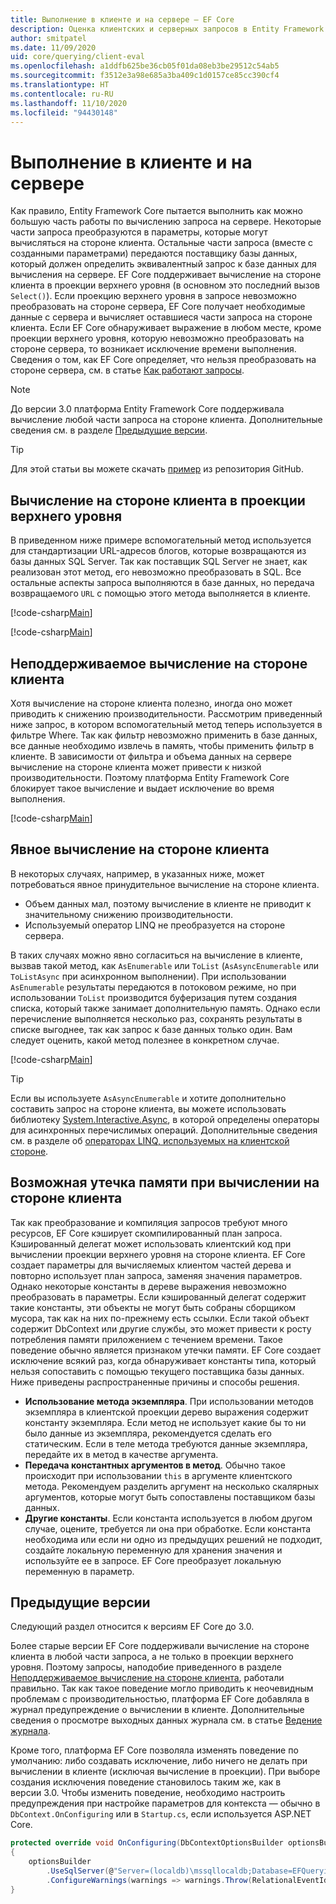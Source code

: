 ```yaml
---
title: Выполнение в клиенте и на сервере — EF Core
description: Оценка клиентских и серверных запросов в Entity Framework Core
author: smitpatel
ms.date: 11/09/2020
uid: core/querying/client-eval
ms.openlocfilehash: a1ddfb625be36cb05f01da08eb3be29512c54ab5
ms.sourcegitcommit: f3512e3a98e685a3ba409c1d0157ce85cc390cf4
ms.translationtype: HT
ms.contentlocale: ru-RU
ms.lasthandoff: 11/10/2020
ms.locfileid: "94430148"
---
```

# <a name="client-vs-server-evaluation"></a>Выполнение в клиенте и на сервере

Как правило, Entity Framework Core пытается выполнить как можно большую часть работы по вычислению запроса на сервере. Некоторые части запроса преобразуются в параметры, которые могут вычисляться на стороне клиента. Остальные части запроса (вместе с созданными параметрами) передаются поставщику базы данных, который должен определить эквивалентный запрос к базе данных для вычисления на сервере. EF Core поддерживает вычисление на стороне клиента в проекции верхнего уровня (в основном это последний вызов `Select()`). Если проекцию верхнего уровня в запросе невозможно преобразовать на стороне сервера, EF Core получает необходимые данные с сервера и вычисляет оставшиеся части запроса на стороне клиента. Если EF Core обнаруживает выражение в любом месте, кроме проекции верхнего уровня, которую невозможно преобразовать на стороне сервера, то возникает исключение времени выполнения. Сведения о том, как EF Core определяет, что нельзя преобразовать на стороне сервера, см. в статье [Как работают запросы](xref:core/querying/how-query-works).

> [!NOTE]
> До версии 3.0 платформа Entity Framework Core поддерживала вычисление любой части запроса на стороне клиента. Дополнительные сведения см. в разделе [Предыдущие версии](#previous-versions).

> [!TIP]
> Для этой статьи вы можете скачать [пример](https://github.com/dotnet/EntityFramework.Docs/tree/master/samples/core/Querying/ClientEvaluation) из репозитория GitHub.

## <a name="client-evaluation-in-the-top-level-projection"></a>Вычисление на стороне клиента в проекции верхнего уровня

В приведенном ниже примере вспомогательный метод используется для стандартизации URL-адресов блогов, которые возвращаются из базы данных SQL Server. Так как поставщик SQL Server не знает, как реализован этот метод, его невозможно преобразовать в SQL. Все остальные аспекты запроса выполняются в базе данных, но передача возвращаемого `URL` с помощью этого метода выполняется в клиенте.

[!code-csharp[Main](../../../samples/core/Querying/ClientEvaluation/Program.cs#ClientProjection)]

[!code-csharp[Main](../../../samples/core/Querying/ClientEvaluation/Program.cs#ClientMethod)]

## <a name="unsupported-client-evaluation"></a>Неподдерживаемое вычисление на стороне клиента

Хотя вычисление на стороне клиента полезно, иногда оно может приводить к снижению производительности. Рассмотрим приведенный ниже запрос, в котором вспомогательный метод теперь используется в фильтре Where. Так как фильтр невозможно применить в базе данных, все данные необходимо извлечь в память, чтобы применить фильтр в клиенте. В зависимости от фильтра и объема данных на сервере вычисление на стороне клиента может привести к низкой производительности. Поэтому платформа Entity Framework Core блокирует такое вычисление и выдает исключение во время выполнения.

[!code-csharp[Main](../../../samples/core/Querying/ClientEvaluation/Program.cs#ClientWhere)]

## <a name="explicit-client-evaluation"></a>Явное вычисление на стороне клиента

В некоторых случаях, например, в указанных ниже, может потребоваться явное принудительное вычисление на стороне клиента.

- Объем данных мал, поэтому вычисление в клиенте не приводит к значительному снижению производительности.
- Используемый оператор LINQ не преобразуется на стороне сервера.

В таких случаях можно явно согласиться на вычисление в клиенте, вызвав такой метод, как `AsEnumerable` или `ToList` (`AsAsyncEnumerable` или `ToListAsync` при асинхронном выполнении). При использовании `AsEnumerable` результаты передаются в потоковом режиме, но при использовании `ToList` производится буферизация путем создания списка, который также занимает дополнительную память. Однако если перечисление выполняется несколько раз, сохранять результаты в списке выгоднее, так как запрос к базе данных только один. Вам следует оценить, какой метод полезнее в конкретном случае.

[!code-csharp[Main](../../../samples/core/Querying/ClientEvaluation/Program.cs#ExplicitClientEvaluation)]

> [!TIP]
> Если вы используете `AsAsyncEnumerable` и хотите дополнительно составить запрос на стороне клиента, вы можете использовать библиотеку [System.Interactive.Async](https://www.nuget.org/packages/System.Interactive.Async/), в которой определены операторы для асинхронных перечислимых операций. Дополнительные сведения см. в разделе об [операторах LINQ, используемых на клиентской стороне](xref:core/miscellaneous/async#client-side-async-linq-operators).

## <a name="potential-memory-leak-in-client-evaluation"></a>Возможная утечка памяти при вычислении на стороне клиента

Так как преобразование и компиляция запросов требуют много ресурсов, EF Core кэширует скомпилированный план запроса. Кэшированный делегат может использовать клиентский код при вычислении проекции верхнего уровня на стороне клиента. EF Core создает параметры для вычисляемых клиентом частей дерева и повторно использует план запроса, заменяя значения параметров. Однако некоторые константы в дереве выражения невозможно преобразовать в параметры. Если кэшированный делегат содержит такие константы, эти объекты не могут быть собраны сборщиком мусора, так как на них по-прежнему есть ссылки. Если такой объект содержит DbContext или другие службы, это может привести к росту потребления памяти приложением с течением времени. Такое поведение обычно является признаком утечки памяти. EF Core создает исключение всякий раз, когда обнаруживает константы типа, который нельзя сопоставить с помощью текущего поставщика базы данных. Ниже приведены распространенные причины и способы решения.

- **Использование метода экземпляра**. При использовании методов экземпляра в клиентской проекции дерево выражения содержит константу экземпляра. Если метод не использует какие бы то ни было данные из экземпляра, рекомендуется сделать его статическим. Если в теле метода требуются данные экземпляра, передайте их в метод в качестве аргумента.
- **Передача константных аргументов в метод**. Обычно такое происходит при использовании `this` в аргументе клиентского метода. Рекомендуем разделить аргумент на несколько скалярных аргументов, которые могут быть сопоставлены поставщиком базы данных.
- **Другие константы**. Если константа используется в любом другом случае, оцените, требуется ли она при обработке. Если константа необходима или если ни одно из предыдущих решений не подходит, создайте локальную переменную для хранения значения и используйте ее в запросе. EF Core преобразует локальную переменную в параметр.

## <a name="previous-versions"></a>Предыдущие версии

Следующий раздел относится к версиям EF Core до 3.0.

Более старые версии EF Core поддерживали вычисление на стороне клиента в любой части запроса, а не только в проекции верхнего уровня. Поэтому запросы, наподобие приведенного в разделе [Неподдерживаемое вычисление на стороне клиента](#unsupported-client-evaluation), работали правильно. Так как такое поведение могло приводить к неочевидным проблемам с производительностью, платформа EF Core добавляла в журнал предупреждение о вычислении в клиенте. Дополнительные сведения о просмотре выходных данных журнала см. в статье [Ведение журнала](xref:core/logging-events-diagnostics/index).

Кроме того, платформа EF Core позволяла изменять поведение по умолчанию: либо создавать исключение, либо ничего не делать при вычислении в клиенте (исключая вычисление в проекции). При выборе создания исключения поведение становилось таким же, как в версии 3.0. Чтобы изменить поведение, необходимо настроить предупреждения при настройке параметров для контекста — обычно в `DbContext.OnConfiguring` или в `Startup.cs`, если используется ASP.NET Core.

```csharp
protected override void OnConfiguring(DbContextOptionsBuilder optionsBuilder)
{
    optionsBuilder
        .UseSqlServer(@"Server=(localdb)\mssqllocaldb;Database=EFQuerying;Trusted_Connection=True;")
        .ConfigureWarnings(warnings => warnings.Throw(RelationalEventId.QueryClientEvaluationWarning));
}
```

